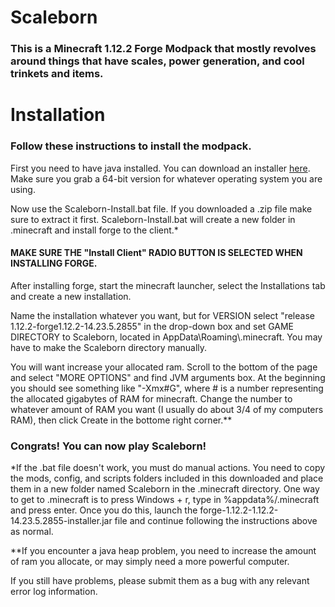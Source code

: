 # Scaleborn
### This is a Minecraft 1.12.2 Forge Modpack that mostly revolves around things that have scales, power generation, and cool trinkets and items.
# Installation
### Follow these instructions to install the modpack.

First you need to have java installed. You can download an installer [here](https://www.java.com/en/download/manual.jsp). Make sure you grab a 64-bit version for whatever operating system you are using.

Now use the Scaleborn-Install.bat file. If you downloaded a .zip file make sure to extract it first. Scaleborn-Install.bat will create a new folder in .minecraft and install forge to the client.*
#### MAKE SURE THE "Install Client" RADIO BUTTON IS SELECTED WHEN INSTALLING FORGE.

After installing forge, start the minecraft launcher, select the Installations tab and create a new installation.

Name the installation whatever you want, but for VERSION select "release 1.12.2-forge1.12.2-14.23.5.2855" in the drop-down box and set GAME DIRECTORY to Scaleborn, located in AppData\Roaming\\.minecraft. You may have to make the Scaleborn directory manually.

You will want increase your allocated ram. Scroll to the bottom of the page and select "MORE OPTIONS" and find JVM arguments box. At the beginning you should see something like "-Xmx#G", where # is a number representing the allocated gigabytes of RAM for minecraft. Change the number to whatever amount of RAM you want (I usually do about 3/4 of my computers RAM), then click Create in the bottome right corner.**

### Congrats! You can now play Scaleborn!


*If the .bat file doesn't work, you must do manual actions. You need to copy the mods, config, and scripts folders included in this downloaded and place them in a new folder named Scaleborn in the .minecraft directory. One way to get to .minecraft is to press Windows + r, type in %appdata%/.minecraft and press enter. Once you do this, launch the forge-1.12.2-1.12.2-14.23.5.2855-installer.jar file and continue following the instructions above as normal.

**If you encounter a java heap problem, you need to increase the amount of ram you allocate, or may simply need a more powerful computer.

If you still have problems, please submit them as a bug with any relevant error log information.
